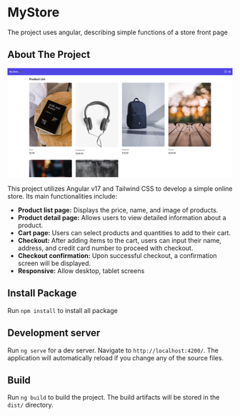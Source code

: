 # MyStore

The project uses angular, describing simple functions of a store front page

## About The Project

![about project](src\assets\example.png)

This project utilizes Angular v17 and Tailwind CSS to develop a simple online store. Its main functionalities include:

- **Product list page:** Displays the price, name, and image of products.
- **Product detail page:** Allows users to view detailed information about a product.
- **Cart page:** Users can select products and quantities to add to their cart.
- **Checkout:** After adding items to the cart, users can input their name, address, and credit card number to proceed with checkout.
- **Checkout confirmation:** Upon successful checkout, a confirmation screen will be displayed.
- **Responsive:** Allow desktop, tablet screens

## Install Package

Run `npm install` to install all package

## Development server

Run `ng serve` for a dev server. Navigate to `http://localhost:4200/`. The application will automatically reload if you change any of the source files.

## Build

Run `ng build` to build the project. The build artifacts will be stored in the `dist/` directory.
